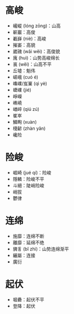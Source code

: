 # 高峻
* 巄嵷 (lóng zōng)：山高
* 嶄巖：高俊
* 嶻嶭 (niè)：高峻
* 摧崣：高貌
* 崴磈 (wǎi wěi)：高俊貌
* 廆 (huì)：山势高峻绵长
* 嵔 (wěi)：山高不平
* 丘墟：魁伟
* 嵯峨 (cuó é)
* 㠎嶫/岌嶪 (qì yè)
* 崨嶫 (jié)
* 崢嶸
* 嶕嶢
* 崷崪 (qiú zú)
* 崔崒 
* 鱗眴 (xuàn)
* 棧齴 (zhàn yǎn)
* 巉险

# 险峻
* 崛崎 (jué qí)：险峻
* 隱轔：险峻不平
* 斗絕：陡峭险峻
* 峭拔
* 鬱律

# 连绵
* 施靡：连绵不断
* 離靡：延绵不绝
* 貏豸 (bǐ zhì)：山势连绵渐平
* 纚屬：连接
* 廣衍

# 起伏
 * 堀礨：起伏不平
 * 登降：起伏